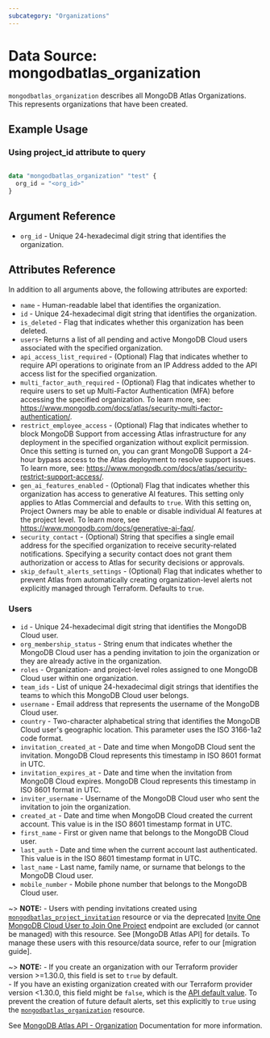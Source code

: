 ```yaml
---
subcategory: "Organizations"
---
```


# Data Source: mongodbatlas_organization

`mongodbatlas_organization` describes all MongoDB Atlas Organizations. This represents organizations that have been created.

## Example Usage

### Using project_id attribute to query
```terraform

data "mongodbatlas_organization" "test" {
  org_id = "<org_id>"
}
```

## Argument Reference

* `org_id` - Unique 24-hexadecimal digit string that identifies the organization.

## Attributes Reference

In addition to all arguments above, the following attributes are exported:

* `name` - Human-readable label that identifies the organization.
* `id` - Unique 24-hexadecimal digit string that identifies the organization.
* `is_deleted` - Flag that indicates whether this organization has been deleted.
* `users`- Returns a list of all pending and active MongoDB Cloud users associated with the specified organization.
* `api_access_list_required` - (Optional) Flag that indicates whether to require API operations to originate from an IP Address added to the API access list for the specified organization.
* `multi_factor_auth_required` - (Optional) Flag that indicates whether to require users to set up Multi-Factor Authentication (MFA) before accessing the specified organization. To learn more, see: https://www.mongodb.com/docs/atlas/security-multi-factor-authentication/.
* `restrict_employee_access` - (Optional) Flag that indicates whether to block MongoDB Support from accessing Atlas infrastructure for any deployment in the specified organization without explicit permission. Once this setting is turned on, you can grant MongoDB Support a 24-hour bypass access to the Atlas deployment to resolve support issues. To learn more, see: https://www.mongodb.com/docs/atlas/security-restrict-support-access/.
* `gen_ai_features_enabled` - (Optional) Flag that indicates whether this organization has access to generative AI features. This setting only applies to Atlas Commercial and defaults to `true`. With this setting on, Project Owners may be able to enable or disable individual AI features at the project level. To learn more, see https://www.mongodb.com/docs/generative-ai-faq/.
* `security_contact` - (Optional) String that specifies a single email address for the specified organization to receive security-related notifications. Specifying a security contact does not grant them authorization or access to Atlas for security decisions or approvals.
* `skip_default_alerts_settings` - (Optional) Flag that indicates whether to prevent Atlas from automatically creating organization-level alerts not explicitly managed through Terraform. Defaults to `true`.


### Users
* `id` - Unique 24-hexadecimal digit string that identifies the MongoDB Cloud user.
* `org_membership_status` - String enum that indicates whether the MongoDB Cloud user has a pending invitation to join the organization or they are already active in the organization.
* `roles` - Organization- and project-level roles assigned to one MongoDB Cloud user within one organization.
* `team_ids` - List of unique 24-hexadecimal digit strings that identifies the teams to which this MongoDB Cloud user belongs.
* `username` - Email address that represents the username of the MongoDB Cloud user.
* `country` - Two-character alphabetical string that identifies the MongoDB Cloud user's geographic location. This parameter uses the ISO 3166-1a2 code format.
* `invitation_created_at` - Date and time when MongoDB Cloud sent the invitation. MongoDB Cloud represents this timestamp in ISO 8601 format in UTC.
* `invitation_expires_at` - Date and time when the invitation from MongoDB Cloud expires. MongoDB Cloud represents this timestamp in ISO 8601 format in UTC.
* `inviter_username` - Username of the MongoDB Cloud user who sent the invitation to join the organization.
* `created_at` - Date and time when MongoDB Cloud created the current account. This value is in the ISO 8601 timestamp format in UTC.
* `first_name` - First or given name that belongs to the MongoDB Cloud user.
* `last_auth` - Date and time when the current account last authenticated. This value is in the ISO 8601 timestamp format in UTC.
* `last_name` - Last name, family name, or surname that belongs to the MongoDB Cloud user.
* `mobile_number` - Mobile phone number that belongs to the MongoDB Cloud user.


~> **NOTE:** - Users with pending invitations created using [`mongodbatlas_project_invitation`](../resources/project_invitation.md) resource or via the deprecated [Invite One MongoDB Cloud User to Join One Project](https://www.mongodb.com/docs/api/doc/atlas-admin-api-v2/operation/operation-createprojectinvitation) endpoint are excluded (or cannot be managed) with this resource. See  [MongoDB Atlas API]<link-to-resource-API> for details. 
To manage these users with this resource/data source, refer to our [migration guide]<link-to-migration-guide>.



~> **NOTE:** - If you create an organization with our Terraform provider version >=1.30.0, this field is set to `true` by default.<br> - If you have an existing organization created with our Terraform provider version <1.30.0, this field might be `false`, which is the [API default value](https://www.mongodb.com/docs/api/doc/atlas-admin-api-v2/operation/operation-createorganization). To prevent the creation of future default alerts, set this explicitly to `true` using the [`mongodbatlas_organization`](../resources/organization.md) resource.


See [MongoDB Atlas API - Organization](https://www.mongodb.com/docs/atlas/reference/api-resources-spec/#tag/Organizations/operation/getOrganization) Documentation for more information.
